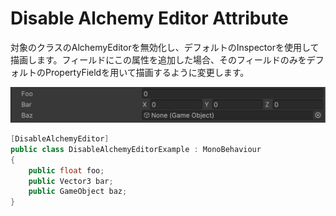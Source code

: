 # Disable Alchemy Editor Attribute

対象のクラスのAlchemyEditorを無効化し、デフォルトのInspectorを使用して描画します。フィールドにこの属性を追加した場合、そのフィールドのみをデフォルトのPropertyFieldを用いて描画するように変更します。

![img](../../../images/img-attribute-disable-alchemy-editor.png)

```cs
[DisableAlchemyEditor]
public class DisableAlchemyEditorExample : MonoBehaviour
{
    public float foo;
    public Vector3 bar;
    public GameObject baz;
}
```